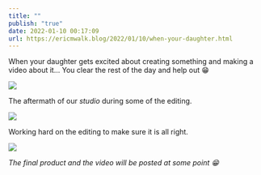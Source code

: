 ```yaml
---
title: ""
publish: "true"
date: 2022-01-10 00:17:09
url: https://ericmwalk.blog/2022/01/10/when-your-daughter.html
---
```

When your daughter gets excited about creating something and making a video about it... You clear the rest of the day and help out 😁

![](https://ericmwalk.blog/uploads/2022/4fac192f77.jpg)

The aftermath of our *studio* during some of the editing.

![](https://ericmwalk.blog/uploads/2022/234a199264.jpg)

Working hard on the editing to make sure it is all right.

![](https://ericmwalk.blog/uploads/2022/4bbfe780b5.jpg)

_The final product and the video will be posted at some point 😁_